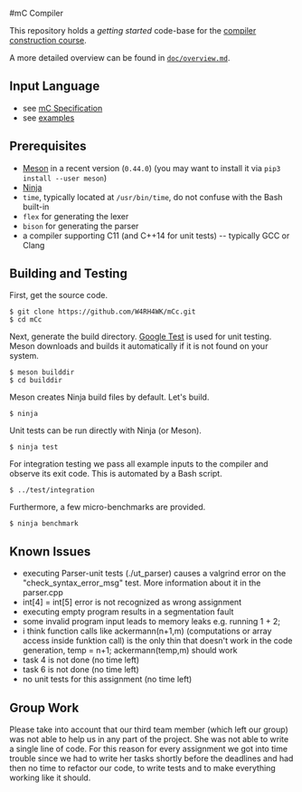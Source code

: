 #mC Compiler

This repository holds a *getting started* code-base for the [compiler construction course](https://github.com/W4RH4WK/UIBK-703602-Compiler-Construction).

A more detailed overview can be found in [`doc/overview.md`](doc/overview.md).

## Input Language

- see [mC Specification](https://github.com/W4RH4WK/UIBK-703602-Compiler-Construction/blob/master/mC_specification.md)
- see [examples](doc/examples)

## Prerequisites

- [Meson](http://mesonbuild.com/) in a recent version (`0.44.0`)
  (you may want to install it via `pip3 install --user meson`)
- [Ninja](https://ninja-build.org/)
- `time`, typically located at `/usr/bin/time`, do not confuse with the Bash built-in
- `flex` for generating the lexer
- `bison` for generating the parser
- a compiler supporting C11 (and C++14 for unit tests) -- typically GCC or Clang

## Building and Testing

First, get the source code.

    $ git clone https://github.com/W4RH4WK/mCc.git
    $ cd mCc

Next, generate the build directory.
[Google Test](https://github.com/google/googletest) is used for unit testing.
Meson downloads and builds it automatically if it is not found on your system.

    $ meson builddir
    $ cd builddir

Meson creates Ninja build files by default.
Let's build.

    $ ninja

Unit tests can be run directly with Ninja (or Meson).

    $ ninja test

For integration testing we pass all example inputs to the compiler and observe its exit code.
This is automated by a Bash script.

    $ ../test/integration

Furthermore, a few micro-benchmarks are provided.

    $ ninja benchmark

## Known Issues

- executing Parser-unit tests (./ut_parser) causes a valgrind error on the "check_syntax_error_msg" test. More information about it in the parser.cpp
- int[4] = int[5] error is not recognized as wrong assignment
- executing empty program results in a segmentation fault
- some invalid program input leads to memory leaks e.g. running 1 + 2; 
- i think function calls like ackermann(n+1,m) (computations or array access inside funktion call) is the only thin that doesn't work in the code generation, temp = n+1; ackermann(temp,m) should work
- task 4 is not done (no time left)
- task 6 is not done (no time left)
- no unit tests for this assignment (no time left)

## Group Work
Please take into account that our third team member (which left our group) was not able to help us in any part of the project. She was not able to write a single line of code. For this reason for every assignment we got into time trouble since we had to write her tasks shortly before the deadlines and had then no time to refactor our code, to write tests and to make everything working like it should.
